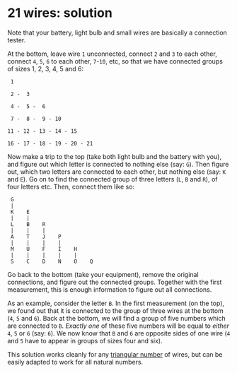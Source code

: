 # 21 wires: solution

Note that your battery, light bulb and small wires are basically a connection
tester.

At the bottom, leave wire `1` unconnected, connect `2` and `3` to each other,
connect `4`, `5`, `6` to each other, `7`-`10`, etc, so that we have connected
groups of sizes 1, 2, 3, 4, 5 and 6:

```
 1

 2 -  3

 4 -  5 -  6

 7 -  8 -  9 - 10

11 - 12 - 13 - 14 - 15

16 - 17 - 18 - 19 - 20 - 21
```

Now make a trip to the top (take both light bulb and the battery with you), and
figure out which letter is connected to nothing else (say: `G`). Then figure
out, which two letters are connected to each other, but nothing else (say: `K`
and `E`). Go on to find the connected group of three letters (`L`, `B` and
`R`), of four letters etc. Then, connect them like so:

```
 G
 |
 K    E
 |    |
 L    B    R
 |    |    |
 A    T    J    P
 |    |    |    |
 M    U    F    I    H
 |    |    |    |    |
 S    C    D    N    O    Q
```

Go back to the bottom (take your equipment), remove the original connections,
and figure out the connected groups. Together with the first measurement, this
is enough information to figure out all connections.

As an example, consider the letter `B`. In the first measurement (on the top),
we found out that it is connected to the group of three wires at the bottom
(`4`, `5` and `6`). Back at the bottom, we will find a group of five numbers
which are connected to `B`. *Exactly one* of these five numbers will be equal
to *either* `4`, `5` or `6` (say: `6`). We now know that `B` and `6` are
opposite sides of one wire (`4` and `5` have to appear in groups of sizes four
and six).

This solution works cleanly for any
[triangular number](https://en.wikipedia.org/wiki/Triangular_number)
of wires, but can be easily adapted to work for all natural numbers.
